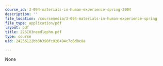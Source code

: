 ```yaml
---
course_id: 3-094-materials-in-human-experience-spring-2004
description: ''
file_location: /coursemedia/3-094-materials-in-human-experience-spring-2004/24256122bb3b390fc020494c7c6d8c8a_22SI03needlephm.pdf
file_type: application/pdf
layout: pdf
title: 22SI03needlephm.pdf
type: course
uid: 24256122bb3b390fc020494c7c6d8c8a

---
```

None